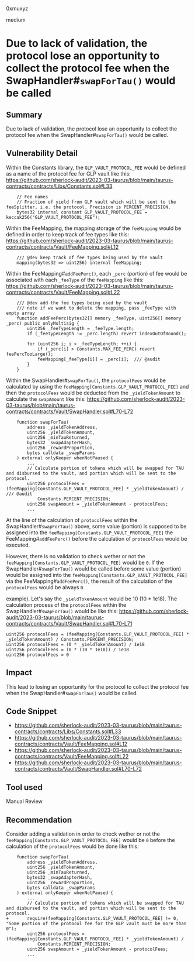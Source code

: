 0xmuxyz

medium

# Due to lack of validation, the protocol lose an opportunity to collect the protocol fee when the SwapHandler#`swapForTau()` would be called

## Summary
Due to lack of validation,  the protocol lose an opportunity to collect the protocol fee when the SwapHandler#`swapForTau()` would be called.

## Vulnerability Detail
Within the Constants library,
the `GLP_VAULT_PROTOCOL_FEE` would be defined as a name of the protocol fee for GLP vault like this:
https://github.com/sherlock-audit/2023-03-taurus/blob/main/taurus-contracts/contracts/Libs/Constants.sol#L33
```solidity
    // Fee names
    // Fraction of yield from GLP vault which will be sent to the feeSplitter, i.e. the protocol. Precision is PERCENT_PRECISION.
    bytes32 internal constant GLP_VAULT_PROTOCOL_FEE = keccak256("GLP_VAULT_PROTOCOL_FEE");
```

Within the FeeMapping,
the mapping storage of the `feeMapping` would be defined in order to keep track of fee types like this:
https://github.com/sherlock-audit/2023-03-taurus/blob/main/taurus-contracts/contracts/Vault/FeeMapping.sol#L12
```solidity
    /// @dev keep track of fee types being used by the vault
    mapping(bytes32 => uint256) internal feeMapping;
```

Within the FeeMapping#`addFeePerc()`,
each `_perc` (portion) of fee would be associated with each `_feeType` of the `feeMapping` like this:
https://github.com/sherlock-audit/2023-03-taurus/blob/main/taurus-contracts/contracts/Vault/FeeMapping.sol#L22
```solidity
    /// @dev add the fee types being used by the vault
    /// note if we want to delete the mapping, pass _feeType with empty array
    function addFeePerc(bytes32[] memory _feeType, uint256[] memory _perc) public onlyMultisig {
        uint256 _feeTypeLength = _feeType.length;
        if (_feeTypeLength != _perc.length) revert indexOutOfBound();

        for (uint256 i; i < _feeTypeLength; ++i) {
            if (_perc[i] > Constants.MAX_FEE_PERC) revert feePercTooLarge();
            feeMapping[_feeType[i]] = _perc[i];  /// @audit
        }
    }
```

Within the SwapHandler#`swapForTau()`,
the `protocolFees` would be calculated by using the `feeMapping[Constants.GLP_VAULT_PROTOCOL_FEE]` and then the `protocolFees` would be deducted from the `_yieldTokenAmount` to calculate the `swapAmount` like this:
https://github.com/sherlock-audit/2023-03-taurus/blob/main/taurus-contracts/contracts/Vault/SwapHandler.sol#L70-L72
```solidity
    function swapForTau(
        address _yieldTokenAddress,
        uint256 _yieldTokenAmount,
        uint256 _minTauReturned,
        bytes32 _swapAdapterHash,
        uint256 _rewardProportion,
        bytes calldata _swapParams
    ) external onlyKeeper whenNotPaused {
        ...
        // Calculate portion of tokens which will be swapped for TAU and disbursed to the vault, and portion which will be sent to the protocol.
        uint256 protocolFees = (feeMapping[Constants.GLP_VAULT_PROTOCOL_FEE] * _yieldTokenAmount) /  /// @audit
            Constants.PERCENT_PRECISION;
        uint256 swapAmount = _yieldTokenAmount - protocolFees;
        ...
```

At the line of the calculation of `protocolFees` within the SwapHandler#`swapForTau()` above, some value (portion) is supposed to be assigned into the `feeMapping[Constants.GLP_VAULT_PROTOCOL_FEE]` the FeeMapping#`addFeePerc()` before the calculation of `protocolFees` would be executed.

However, there is no validation to check wether or not the `feeMapping[Constants.GLP_VAULT_PROTOCOL_FEE]` would be `0`. 
If the SwapHandler#`swapForTau()` would be called before some value (portion) would be assigned into the `feeMapping[Constants.GLP_VAULT_PROTOCOL_FEE]` via the FeeMapping#`addFeePerc()`, the result of the calculation of the `protocolFees` would be always `0`. 

example). 
Let's say the `_yieldTokenAmount` would be 10 (10 * 1e18). 
The calculation process of the `protocolFees` within the SwapHandler#`swapForTau()` would be like this:
https://github.com/sherlock-audit/2023-03-taurus/blob/main/taurus-contracts/contracts/Vault/SwapHandler.sol#L70-L71
```solidity
uint256 protocolFees = (feeMapping[Constants.GLP_VAULT_PROTOCOL_FEE] * _yieldTokenAmount) / Constants.PERCENT_PRECISION;
uint256 protocolFees = (0 * _yieldTokenAmount) / 1e18
uint256 protocolFees = (0 * (10 * 1e18)) / 1e18
uint256 protocolFees = 0
```

## Impact
This lead to losing an opportunity for the protocol to collect the protocol fee when the SwapHandler#`swapForTau()` would be called.

## Code Snippet
- https://github.com/sherlock-audit/2023-03-taurus/blob/main/taurus-contracts/contracts/Libs/Constants.sol#L33
- https://github.com/sherlock-audit/2023-03-taurus/blob/main/taurus-contracts/contracts/Vault/FeeMapping.sol#L12
- https://github.com/sherlock-audit/2023-03-taurus/blob/main/taurus-contracts/contracts/Vault/FeeMapping.sol#L22
- https://github.com/sherlock-audit/2023-03-taurus/blob/main/taurus-contracts/contracts/Vault/SwapHandler.sol#L70-L72

## Tool used
Manual Review

## Recommendation
Consider adding a validation in order to check wether or not the `feeMapping[Constants.GLP_VAULT_PROTOCOL_FEE]` would be `0` before the calculation of the `protocolFees` would be done like this:
```solidity
    function swapForTau(
        address _yieldTokenAddress,
        uint256 _yieldTokenAmount,
        uint256 _minTauReturned,
        bytes32 _swapAdapterHash,
        uint256 _rewardProportion,
        bytes calldata _swapParams
    ) external onlyKeeper whenNotPaused {
        ...
        // Calculate portion of tokens which will be swapped for TAU and disbursed to the vault, and portion which will be sent to the protocol.
+       require(feeMapping[Constants.GLP_VAULT_PROTOCOL_FEE] != 0, "Some portion of the protocol fee for the GLP vault must be more than 0");
        uint256 protocolFees = (feeMapping[Constants.GLP_VAULT_PROTOCOL_FEE] * _yieldTokenAmount) / 
            Constants.PERCENT_PRECISION;
        uint256 swapAmount = _yieldTokenAmount - protocolFees;
        ...
```

